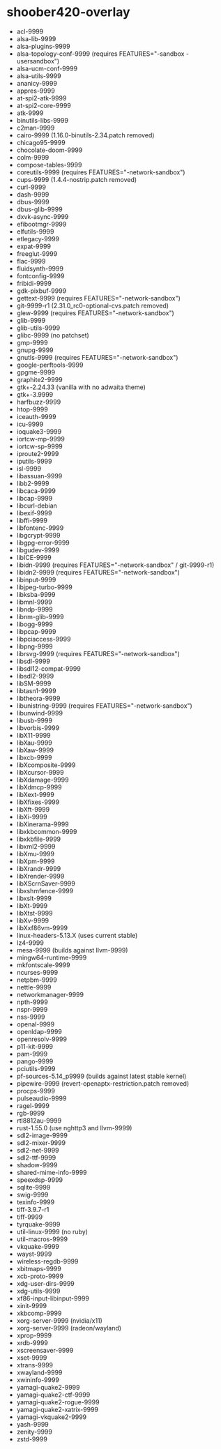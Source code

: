 # shoober420-overlay

* acl-9999
* alsa-lib-9999
* alsa-plugins-9999
* alsa-topology-conf-9999 (requires FEATURES="-sandbox -usersandbox")
* alsa-ucm-conf-9999
* alsa-utils-9999
* ananicy-9999
* appres-9999
* at-spi2-atk-9999
* at-spi2-core-9999
* atk-9999
* binutils-libs-9999
* c2man-9999
* cairo-9999 (1.16.0-binutils-2.34.patch removed)
* chicago95-9999
* chocolate-doom-9999
* colm-9999
* compose-tables-9999
* coreutils-9999 (requires FEATURES="-network-sandbox")
* cups-9999 (1.4.4-nostrip.patch removed)
* curl-9999
* dash-9999
* dbus-9999
* dbus-glib-9999
* dxvk-async-9999
* efibootmgr-9999
* elfutils-9999
* etlegacy-9999
* expat-9999
* freeglut-9999
* flac-9999
* fluidsynth-9999
* fontconfig-9999
* fribidi-9999
* gdk-pixbuf-9999
* gettext-9999 (requires FEATURES="-network-sandbox")
* git-9999-r1 (2.31.0_rc0-optional-cvs.patch removed)
* glew-9999 (requires FEATURES="-network-sandbox")
* glib-9999
* glib-utils-9999
* glibc-9999 (no patchset)
* gmp-9999
* gnupg-9999
* gnutls-9999 (requires FEATURES="-network-sandbox")
* google-perftools-9999
* gpgme-9999
* graphite2-9999
* gtk+-2.24.33 (vanilla with no adwaita theme)
* gtk+-3.9999
* harfbuzz-9999
* htop-9999
* iceauth-9999
* icu-9999
* ioquake3-9999
* iortcw-mp-9999
* iortcw-sp-9999
* iproute2-9999
* iputils-9999
* isl-9999
* libassuan-9999
* libb2-9999
* libcaca-9999
* libcap-9999
* libcurl-debian
* libexif-9999
* libffi-9999
* libfontenc-9999
* libgcrypt-9999
* libgpg-error-9999
* libgudev-9999
* libICE-9999
* libidn-9999 (requires FEATURES="-network-sandbox" / git-9999-r1)
* libidn2-9999 (requires FEATURES="-network-sandbox")
* libinput-9999
* libjpeg-turbo-9999
* libksba-9999
* libmnl-9999
* libndp-9999
* libnm-glib-9999
* libogg-9999
* libpcap-9999
* libpciaccess-9999
* libpng-9999
* librsvg-9999 (requires FEATURES="-network-sandbox")
* libsdl-9999
* libsdl12-compat-9999
* libsdl2-9999
* libSM-9999
* libtasn1-9999
* libtheora-9999
* libunistring-9999 (requires FEATURES="-network-sandbox")
* libunwind-9999
* libusb-9999
* libvorbis-9999
* libX11-9999
* libXau-9999
* libXaw-9999
* libxcb-9999
* libXcomposite-9999
* libXcursor-9999
* libXdamage-9999
* libXdmcp-9999
* libXext-9999
* libXfixes-9999
* libXft-9999
* libXi-9999
* libXinerama-9999
* libxkbcommon-9999
* libxkbfile-9999
* libxml2-9999
* libXmu-9999
* libXpm-9999
* libXrandr-9999
* libXrender-9999
* libXScrnSaver-9999
* libxshmfence-9999
* libxslt-9999
* libXt-9999
* libXtst-9999
* libXv-9999
* libXxf86vm-9999
* linux-headers-5.13.X (uses current stable)
* lz4-9999
* mesa-9999 (builds against llvm-9999)
* mingw64-runtime-9999
* mkfontscale-9999
* ncurses-9999
* netpbm-9999
* nettle-9999
* networkmanager-9999
* npth-9999
* nspr-9999
* nss-9999
* openal-9999
* openldap-9999
* openresolv-9999
* p11-kit-9999
* pam-9999
* pango-9999
* pciutils-9999
* pf-sources-5.14_p9999 (builds against latest stable kernel)
* pipewire-9999 (revert-openaptx-restriction.patch removed)
* procps-9999
* pulseaudio-9999
* ragel-9999
* rgb-9999
* rtl8812au-9999
* rust-1.55.0 (use nghttp3 and llvm-9999)
* sdl2-image-9999
* sdl2-mixer-9999
* sdl2-net-9999
* sdl2-ttf-9999
* shadow-9999
* shared-mime-info-9999
* speexdsp-9999
* sqlite-9999
* swig-9999
* texinfo-9999
* tiff-3.9.7-r1
* tiff-9999
* tyrquake-9999
* util-linux-9999 (no ruby)
* util-macros-9999
* vkquake-9999
* wayst-9999
* wireless-regdb-9999
* xbitmaps-9999
* xcb-proto-9999
* xdg-user-dirs-9999
* xdg-utils-9999
* xf86-input-libinput-9999
* xinit-9999
* xkbcomp-9999
* xorg-server-9999 (nvidia/x11)
* xorg-server-9999 (radeon/wayland)
* xprop-9999
* xrdb-9999
* xscreensaver-9999
* xset-9999
* xtrans-9999
* xwayland-9999
* xwininfo-9999
* yamagi-quake2-9999
* yamagi-quake2-ctf-9999
* yamagi-quake2-rogue-9999
* yamagi-quake2-xatrix-9999
* yamagi-vkquake2-9999
* yash-9999
* zenity-9999
* zstd-9999
